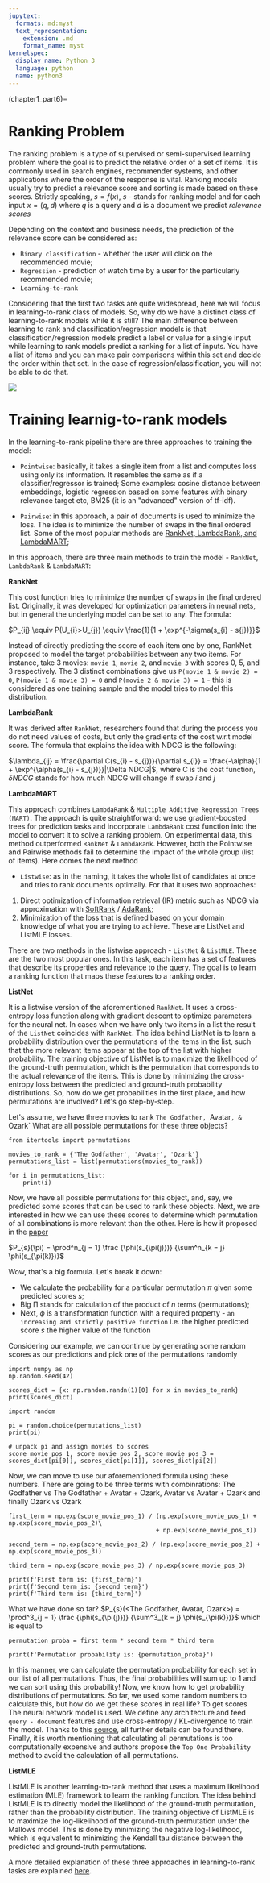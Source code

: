 ```yaml
---
jupytext:
  formats: md:myst
  text_representation:
    extension: .md
    format_name: myst
kernelspec:
  display_name: Python 3
  language: python
  name: python3
---
```


(chapter1_part6)=

# Ranking Problem
The ranking problem is a type of supervised or semi-supervised learning problem where the goal
is to predict the relative order of a set of items. It is commonly used in search engines,
recommender systems, and other applications where the order of the response is vital. Ranking
models usually try to predict a relevance score and sorting is made based on these scores.
Strictly speaking, $s = f(x)$, $s$ - stands for ranking model and for each
input $x = (q, d)$ where $q$ is a query and $d$ is a document we predict *relevance scores*

Depending on the context and business needs, the prediction of the relevance score can be considered as:
- `Binary classification` - whether the user will click on the recommended movie;
- `Regression` - prediction of watch time by a user for the particularly recommended movie;
- `Learning-to-rank`

Considering that the first two tasks are quite widespread, here we will focus in learning-to-rank
class of models. So, why do we have a distinct class of learning-to-rank models while it is still?
The main difference between learning to rank and classification/regression models is that
classification/regression models predict a label or value for a single input
while learning to rank models predict a ranking for a list of inputs. You have a
list of items and you can make pair comparisons within this set and decide the order within that
set. In the case of regression/classification, you will not be able to do that.

![](img/ranking_example_1.png)

# Training learnig-to-rank models
In the learning-to-rank pipeline there are three approaches to training the model:
- `Pointwise`: basically, it takes a single item from a list and computes loss using
only its information. It resembles the same as if a classifier/regressor is trained;
Some examples: cosine distance between embeddings, logistic regression based on some 
features with binary relevance target etc, BM25 (it is an "advanced" version of tf-idf).

- `Pairwise`: in this approach, a pair of documents is used to minimize the loss.
The idea is to minimize the number of swaps in the final ordered list. Some of the most
popular methods are [RankNet, LambdaRank, and LambdaMART](https://www.microsoft.com/en-us/research/wp-content/uploads/2016/02/MSR-TR-2010-82.pdf);

In this approach, there are three main methods to train the model - `RankNet`, `LambdaRank` & `LambdaMART`:

**RankNet**

This cost function tries to minimize the number of swaps in the final ordered list. Originally,
it was developed for optimization parameters in neural nets, but in general the underlying model
can be set to any. The formula:

$P_{ij} \equiv P(U_{i}>U_{j}) \equiv \frac{1}{1 + \exp^{-\sigma(s_{i} - s{j})}}$

Instead of directly predicting the score of each item one by one, RankNet proposed
to model the target probabilities between any two items. For instance, 
take 3 movies: `movie 1`, `movie 2`, and `movie 3` with scores 0, 5, and 3 respectively.
The 3 distinct combinations give us `P(movie 1 & movie 2) = 0`, `P(movie 1 & movie 3) = 0`
and `P(movie 2 & movie 3) = 1` - this is considered as one training sample and the model tries
to model this distribution. 

**LambdaRank**

It was derived after `RankNet`, researchers found that during the process you do not need values of costs,
but only the gradients of the cost w.r.t model score. The formula that explains the idea 
with NDCG is the following:

$\lambda_{ij} = \frac{\partial C(s_{i} - s_{j})}{\partial s_{i}} = \frac{-\alpha}{1 + \exp^{\alpha(s_{i} - s_{j})}}|\Delta NDCG|$,
where C is the cost function, $\delta NDCG$ stands for how much NDCG will change if swap *i* and *j*

**LambdaMART**

This approach combines `LambdaRank` &  `Multiple Additive Regression Trees (MART)`. The approach is
quite straightforward: we use gradient-boosted trees for prediction tasks and incorporate `LambdaRank`
cost function into the model to convert it to solve a ranking problem. On experimental data, this
method outperformed `RankNet` & `LambdaRank`. However, both the Pointwise and Pairwise methods
fail to determine the impact of the whole group (list of items). Here comes the next method

- `Listwise`: as in the naming, it takes the whole list of candidates at once and tries to rank
documents optimally. For that it uses two approaches:
1. Direct optimization of information retrieval (IR) metric such as NDCG via approximation
with [SoftRank](https://www.microsoft.com/en-us/research/wp-content/uploads/2016/02/SoftRankWsdm08Submitted.pdf) / [AdaRank](https://www.semanticscholar.org/paper/AdaRank%3A-a-boosting-algorithm-for-information-Xu-Li/a489d95fb930401c1f4b7d92bb139d271d49abbf);
2. Minimization of the loss that is defined based on your domain knowledge of what you are trying to achieve.
These are ListNet and ListMLE losses.


There are two methods in the listwise approach - `ListNet` & `ListMLE`. These are the two most popular ones.
In this task, each item has a set of features that describe its properties and relevance to the query.
The goal is to learn a ranking function that maps these features to a ranking order.

**ListNet**

It is a listwise version of the aforementioned `RankNet`. It uses a cross-entropy loss function along
with gradient descent to optimize parameters for the neural net. In cases when we have only two items
in a list the result of the `ListNet` coincides with `RankNet`. The idea behind ListNet is to learn
a probability distribution over the permutations of the items in the list, such that the more
relevant items appear at the top of the list with higher probability. The training objective 
of ListNet is to maximize the likelihood of the ground-truth permutation, which is the permutation
that corresponds to the actual relevance of the items. This is done by minimizing the cross-entropy
loss between the predicted and ground-truth probability distributions.
So, how do we get probabilities in the first place, and how permutations are involved? Let's go step-by-step.

Let's assume, we have three movies to rank `The Godfather, `Avatar`, & `Ozark`
What are all possible permutations for these three objects?

```{code-cell} ipython3
from itertools import permutations

movies_to_rank = {'The Godfather', 'Avatar', 'Ozark'}
permutations_list = list(permutations(movies_to_rank))

for i in permutations_list:
    print(i)
```
Now, we have all possible permutations for this object, and, say, we predicted some scores that can be
used to rank these objects. Next, we are interested in how we can use these scores to determine
which permutation of all combinations is more relevant than the other. Here is how it proposed in the
[paper](http://times.cs.uiuc.edu/course/598f14/l2r.pdf)

$P_{s}(\pi) = \prod^n_{j = 1} \frac {\phi(s_{\pi(j)})} {\sum^n_{k = j} \phi(s_{\pi(k)})}$

Wow, that's a big formula. Let's break it down:
- We calculate the probability for a particular permutation $\pi$ given some predicted scores $s$;
- Big $\prod$ stands for calculation of the product of $n$ terms (permutations);
- Next, $\phi$ is a transformation function with a required property - `an increasing and strictly positive function`
i.e. the higher predicted score $s$ the higher value of the function

Considering our example, we can continue by generating some random scores as our predictions and pick one
of the permutations randomly

```{code-cell} ipython3
import numpy as np
np.random.seed(42)

scores_dict = {x: np.random.randn(1)[0] for x in movies_to_rank}  
print(scores_dict)
```

```{code-cell} ipython3
import random

pi = random.choice(permutations_list)
print(pi)

# unpack pi and assign movies to scores
score_movie_pos_1, score_movie_pos_2, score_movie_pos_3 = scores_dict[pi[0]], scores_dict[pi[1]], scores_dict[pi[2]]
```
Now, we can move to use our aforementioned formula using these numbers. There are going to be three
terms with combinrations: The Godfather vs The Godfather  + Avatar + Ozark, Avatar vs Avatar + Ozark
and finally Ozark vs Ozark

```{code-cell} ipython3
first_term = np.exp(score_movie_pos_1) / (np.exp(score_movie_pos_1) + np.exp(score_movie_pos_2)\
                                         + np.exp(score_movie_pos_3))

second_term = np.exp(score_movie_pos_2) / (np.exp(score_movie_pos_2) + np.exp(score_movie_pos_3))

third_term = np.exp(score_movie_pos_3) / np.exp(score_movie_pos_3)

print(f'First term is: {first_term}')
print(f'Second term is: {second_term}')
print(f'Third term is: {third_term}')
```
What we have done so far? $P_{s}(<The Godfather, Avatar, Ozark>) = \prod^3_{j = 1} \frac {\phi(s_{\pi(j)})} {\sum^3_{k = j} \phi(s_{\pi(k)})}$ which is equal to

```{code-cell} ipython3
permutation_proba = first_term * second_term * third_term

print(f'Permutation probability is: {permutation_proba}')
```
In this manner, we can calculate the permutation probability for each set in our list of all permutations.
Thus, the final probabilities will sum up to 1 and we can sort using this probability! Now,
we know how to get probability distributions of permutations. So far, we used some random numbers
to calculate this, but how do we get these scores in real life? To get scores
The neural network model is used. We define any architecture and feed `query - document` features
and use cross-entropy / KL-divergence to train the model. Thanks to this [source](https://embracingtherandom.com/machine-learning/tensorflow/ranking/deep-learning/learning-to-rank-part-2/), all further details can be found there.
Finally, it is worth mentioning that calculating all permutations is too computationally expensive
and authors propose the `Top One Probability` method to avoid the calculation of all permutations.


**ListMLE**

ListMLE is another learning-to-rank method that uses a maximum likelihood estimation (MLE)
framework to learn the ranking function. The idea behind ListMLE is to directly model the
likelihood of the ground-truth permutation, rather than the probability distribution.
The training objective of ListMLE is to maximize the log-likelihood of the ground-truth
permutation under the Mallows model. This is done by minimizing the negative log-likelihood,
which is equivalent to minimizing the Kendall tau distance between the predicted
and ground-truth permutations. 

A more detailed explanation of these three approaches in learning-to-rank tasks are explained
[here](http://icml2008.cs.helsinki.fi/papers/167.pdf).
